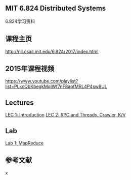 ## MIT 6.824 Distributed Systems

6.824学习资料

## 课程主页

http://nil.csail.mit.edu/6.824/2017/index.html

## 2015年课程视频

https://www.youtube.com/playlist?list=PLkcQbKbegkMqiWf7nF8apfMRL4P4sw8UL

## Lectures

[LEC 1: Introduction](LEC_1/README.md)
[LEC 2: RPC and Threads, Crawler, K/V](LEC_2/README.md)


## Lab

[Lab 1: MapReduce](https://github.com/mutex73/mit-6.824-learning/issues/1)


## 参考文献

x
